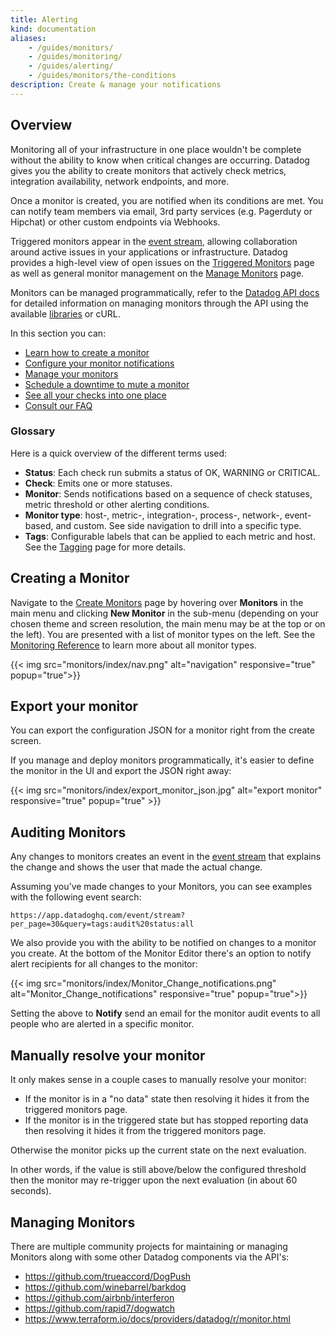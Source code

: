 ```yaml
---
title: Alerting
kind: documentation
aliases:
    - /guides/monitors/
    - /guides/monitoring/
    - /guides/alerting/
    - /guides/monitors/the-conditions
description: Create & manage your notifications
---
```


## Overview

Monitoring all of your infrastructure in one place wouldn't be complete without
the ability to know when critical changes are occurring. Datadog gives you the
ability to create monitors that actively check metrics, integration
availability, network endpoints, and more.

Once a monitor is created, you are notified when its conditions are met.
You can notify team members via email, 3rd party services (e.g. Pagerduty or
Hipchat) or other custom endpoints via Webhooks.

Triggered monitors appear in the [event stream](/graphing/event_stream/), allowing collaboration around active issues in your applications or infrastructure. Datadog provides a high-level view of open issues on the [Triggered Monitors](https://app.datadoghq.com/monitors/triggered) page as well as general monitor management on the [Manage Monitors](https://app.datadoghq.com/monitors) page.

Monitors can be managed programmatically, refer to the [Datadog API docs](/api/#monitors) for detailed information on managing monitors through the API using the available [libraries](/developers/libraries) or cURL.

In this section you can:

* [Learn how to create a monitor](/monitors/monitor_types)
* [Configure your monitor notifications](/monitors/notifications)
* [Manage your monitors](/monitors/manage_monitor)
* [Schedule a downtime to mute a monitor](/monitors/downtimes)
* [See all your checks into one place](/monitors/check_summary)
* [Consult our FAQ](/monitors/faq)

### Glossary

Here is a quick overview of the different terms used:

- **Status**: Each check run submits a status of OK, WARNING or CRITICAL.
- **Check**: Emits one or more statuses.
- **Monitor**: Sends notifications based on a sequence of check statuses, metric
  threshold or other alerting conditions.
- **Monitor type**: host-, metric-, integration-, process-, network-, event-based, and custom. See side navigation to drill into a specific type.
- **Tags**: Configurable labels that can be applied to each metric and host. See the [Tagging](/getting_started/tagging) page for more details.

## Creating a Monitor

Navigate to the [Create Monitors](https://app.datadoghq.com/monitors#/create)
page by hovering over **Monitors** in the main menu and clicking **New Monitor** in the sub-menu (depending on your chosen theme and screen resolution, the main menu may be at the top or on the left). You are presented with a list of monitor types on the left. See the [Monitoring Reference](/monitors/monitor_types) to learn more about all monitor types.

{{< img src="monitors/index/nav.png" alt="navigation" responsive="true" popup="true">}}

## Export your monitor

You can export the configuration JSON for a monitor right from the create screen.

If you manage and deploy monitors programmatically, it's easier to define the monitor in the UI and export the JSON right away:

{{< img src="monitors/index/export_monitor_json.jpg" alt="export monitor" responsive="true" popup="true" >}}

## Auditing Monitors

Any changes to monitors creates an event in the [event stream](/graphing/event_stream) that explains the change and shows the user that made the actual change.

Assuming you've made changes to your Monitors, you can see examples with the following event search:
```
https://app.datadoghq.com/event/stream?per_page=30&query=tags:audit%20status:all
```

We also provide you with the ability to be notified on changes to a monitor you create. At the bottom of the Monitor Editor there's an option to notify alert recipients for all changes to the monitor:

{{< img src="monitors/index/Monitor_Change_notifications.png" alt="Monitor_Change_notifications" responsive="true" popup="true">}}

Setting the above to **Notify** send an email for the monitor audit events to all people who are alerted in a specific monitor.

## Manually resolve your monitor

It only makes sense in a couple cases to manually resolve your monitor:

* If the monitor is in a "no data" state then resolving it hides it from the triggered monitors page.
* If the monitor is in the triggered state but has stopped reporting data then
resolving it hides it from the triggered monitors page.

Otherwise the monitor picks up the current state on the next evaluation. 

In other words, if the value is still above/below the configured threshold then the monitor may re-trigger upon the next evaluation (in about 60 seconds).

## Managing Monitors

There are multiple community projects for maintaining or managing Monitors along with some other Datadog components via the API's:

* https://github.com/trueaccord/DogPush
* https://github.com/winebarrel/barkdog
* https://github.com/airbnb/interferon
* https://github.com/rapid7/dogwatch
* https://www.terraform.io/docs/providers/datadog/r/monitor.html
